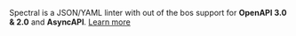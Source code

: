 Spectral is a JSON/YAML linter with out of the bos support for **OpenAPI 3.0 & 2.0** and **AsyncAPI**. [Learn more](https://github.com/stoplightio/spectral)